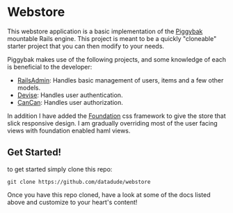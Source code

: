 # Webstore

This webstore application is a basic implementation of the [Piggybak](http://www.piggybak.org) mountable Rails engine.
This project is meant to be a quickly "cloneable" starter project that you can then modify to your needs.

 Piggybak makes use of the following projects, and some knowledge of each is beneficial to the developer:
 * [RailsAdmin](https://github.com/sferik/rails_admin): Handles basic management of users, items and a few other models.
 * [Devise](https://github.com/plataformatec/devise): Handles user authentication.
 * [CanCan](https://github.com/ryanb/cancan): Handles user authorization.

 In addition I have added the [Foundation](http://foundation.zurb.com/) css framework to give the store that slick
 responsive design.  I am gradually overriding most of the user facing views with foundation enabled haml views.

 ## Get Started!
 to get started simply clone this repo:


```
git clone https://github.com/datadude/webstore
```

Once you have this repo cloned, have a look at some of the docs listed above and customize to your heart's content!

